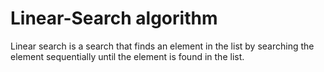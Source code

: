 # Linear-Search algorithm

Linear search is a search that finds an element in the list by searching the element sequentially until the element is found in the list.
